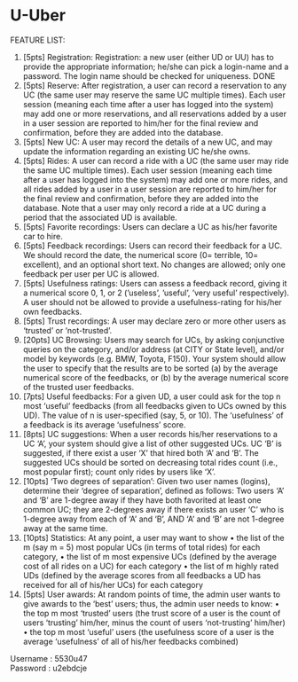 # U-Uber

FEATURE LIST:

1) [5pts] Registration: Registration: a new user (either UD or UU) has to provide the appropriate information;
he/she can pick a login-name and a password. The login name should be checked for uniqueness.
DONE
2) [5pts] Reserve: After registration, a user can record a reservation to any UC (the same user may reserve
the same UC multiple times). Each user session (meaning each time after a user has logged into the system)
may add one or more reservations, and all reservations added by a user in a user session are reported to
him/her for the final review and confirmation, before they are added into the database.
3) [5pts] New UC: A user may record the details of a new UC, and may update the information regarding
an existing UC he/she owns.
4) [5pts] Rides: A user can record a ride with a UC (the same user may ride the same UC multiple times).
Each user session (meaning each time after a user has logged into the system) may add one or more rides,
and all rides added by a user in a user session are reported to him/her for the final review and confirmation,
before they are added into the database. Note that a user may only record a ride at a UC during a period
that the associated UD is available.
5) [5pts] Favorite recordings: Users can declare a UC as his/her favorite car to hire.
6) [5pts] Feedback recordings: Users can record their feedback for a UC. We should record the date, the
numerical score (0= terrible, 10= excellent), and an optional short text. No changes are allowed; only one
feedback per user per UC is allowed.
7) [5pts] Usefulness ratings: Users can assess a feedback record, giving it a numerical score 0, 1, or 2 (’useless’,
’useful’, ’very useful’ respectively). A user should not be allowed to provide a usefulness-rating for his/her
own feedbacks.
8) [5pts] Trust recordings: A user may declare zero or more other users as ‘trusted’ or ‘not-trusted’.
9) [20pts] UC Browsing: Users may search for UCs, by asking conjunctive queries on the category, and/or
address (at CITY or State level), and/or model by keywords (e.g. BMW, Toyota, F150). Your system should
allow the user to specify that the results are to be sorted (a) by the average numerical score of the feedbacks,
or (b) by the average numerical score of the trusted user feedbacks.
10) [7pts] Useful feedbacks: For a given UD, a user could ask for the top n most ‘useful’ feedbacks (from all
feedbacks given to UCs owned by this UD). The value of n is user-specified (say, 5, or 10). The ‘usefulness’
of a feedback is its average ‘usefulness’ score.
11) [8pts] UC suggestions: When a user records his/her reservations to a UC ‘A’, your system should give a
list of other suggested UCs. UC ‘B’ is suggested, if there exist a user ‘X’ that hired both ‘A’ and ‘B’. The
suggested UCs should be sorted on decreasing total rides count (i.e., most popular first); count only rides
by users like ‘X’.
12) [10pts] ‘Two degrees of separation’: Given two user names (logins), determine their ‘degree of separation’,
defined as follows: Two users ‘A’ and ‘B’ are 1-degree away if they have both favorited at least one common
UC; they are 2-degrees away if there exists an user ‘C’ who is 1-degree away from each of ‘A’ and ‘B’, AND
‘A’ and ‘B’ are not 1-degree away at the same time.
13) [10pts] Statistics: At any point, a user may want to show
• the list of the m (say m = 5) most popular UCs (in terms of total rides) for each category,
• the list of m most expensive UCs (defined by the average cost of all rides on a UC) for each category
• the list of m highly rated UDs (defined by the average scores from all feedbacks a UD has received for
all of his/her UCs) for each category
14) [5pts] User awards: At random points of time, the admin user wants to give awards to the ‘best’ users;
thus, the admin user needs to know:
• the top m most ‘trusted’ users (the trust score of a user is the count of users ‘trusting’ him/her, minus
the count of users ‘not-trusting’ him/her)
• the top m most ‘useful’ users (the usefulness score of a user is the average ‘usefulness’ of all of his/her
feedbacks combined)



Username : 5530u47	
Password : u2ebdcje

